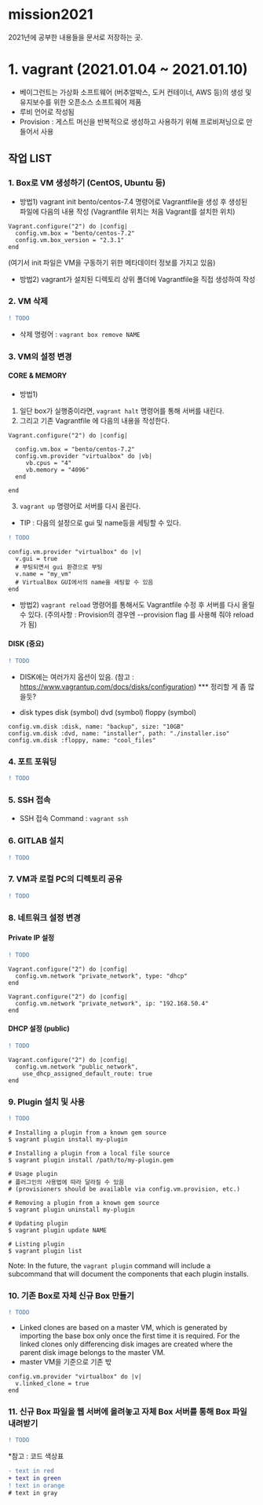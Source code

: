 # mission2021
2021년에 공부한 내용들을 문서로 저장하는 곳.
# 1. vagrant (2021.01.04 ~ 2021.01.10)
* 베이그런트는 가상화 소프트웨어 (버추얼박스, 도커 컨테이너, AWS 등)의 생성 및 유지보수를 위한 오픈소스 소프트웨어 제품
* 루비 언어로 작성됨
* Provision : 게스트 머신을 반복적으로 생성하고 사용하기 위해 프로비져닝으로 만들어서 사용

## 작업 LIST
### 1. Box로 VM 생성하기 (CentOS, Ubuntu 등)
* 방법1) vagrant init bento/centos-7.4 명령어로 Vagrantfile을 생성 후 생성된 파일에 다음의 내용 작성 (Vagrantfile 위치는 처음 Vagrant를 설치한 위치)
```
Vagrant.configure("2") do |config|
  config.vm.box = "bento/centos-7.2"
  config.vm.box_version = "2.3.1"
end
```
(여기서 init 파일은 VM을 구동하기 위한 메타데이터 정보를 가지고 있음)
* 방법2) vagrant가 설치된 디렉토리 상위 폴더에 Vagrantfile을 직접 생성하여 작성
### 2. VM 삭제
```diff
! TODO
```
* 삭제 명령어 : ```vagrant box remove NAME``` 
### 3. VM의 설정 변경
#### CORE & MEMORY 
* 방법1)
1. 일단 box가 실행중이라면, ```vagrant halt``` 명령어를 통해 서버를 내린다.
2. 그리고 기존 Vagrantfile 에 다음의 내용을 작성한다. 
```
Vagrant.configure("2") do |config|

  config.vm.box = "bento/centos-7.2"
  config.vm.provider "virtualbox" do |vb|
     vb.cpus = "4"
     vb.memory = "4096"
  end

end
```
3. ```vagrant up``` 명령어로 서버를 다시 올린다.

  + TIP : 다음의 설정으로 gui 및 name등을 세팅할 수 있다. 
```diff
! TODO
```
```
config.vm.provider "virtualbox" do |v|
  v.gui = true 
  # 부팅되면서 gui 환경으로 부팅
  v.name = "my_vm"
  # VirtualBox GUI에서의 name을 세팅할 수 있음
end 
```
* 방법2) ```vagrant reload``` 명령어를 통해서도 Vagrantfile 수정 후 서버를 다시 올릴 수 있다.
(주의사항 : Provision의 경우엔 --provision flag 를 사용해 줘야 reload가 됨)

#### DISK (중요)
```diff
! TODO
```
* DISK에는 여러가지 옵션이 있음. (참고 : https://www.vagrantup.com/docs/disks/configuration) *** 정리할 게 좀 많을듯?

* disk types
disk (symbol)
dvd (symbol)
floppy (symbol)

```
config.vm.disk :disk, name: "backup", size: "10GB"
config.vm.disk :dvd, name: "installer", path: "./installer.iso"
config.vm.disk :floppy, name: "cool_files"
```


### 4. 포트 포워딩
```diff
! TODO
```

### 5. SSH 접속
 * SSH 접속 Command : ```vagrant ssh``` 

### 6. GITLAB 설치
```diff
! TODO
```
### 7. VM과 로컬 PC의 디렉토리 공유
```diff
! TODO
```
### 8. 네트워크 설정 변경
#### Private IP 설정
```diff
! TODO
```
```
Vagrant.configure("2") do |config|
  config.vm.network "private_network", type: "dhcp"
end
```
```
Vagrant.configure("2") do |config|
  config.vm.network "private_network", ip: "192.168.50.4"
end
```
#### DHCP 설정 (public)
```diff
! TODO
```
```
Vagrant.configure("2") do |config|
  config.vm.network "public_network",
    use_dhcp_assigned_default_route: true
end
```
### 9. Plugin 설치 및 사용
```diff
! TODO
```
```
# Installing a plugin from a known gem source
$ vagrant plugin install my-plugin

# Installing a plugin from a local file source
$ vagrant plugin install /path/to/my-plugin.gem

# Usage plugin
# 플러그인의 사용법에 따라 달라질 수 있음
# (provisioners should be available via config.vm.provision, etc.)

# Removing a plugin from a known gem source
$ vagrant plugin uninstall my-plugin

# Updating plugin
$ vagrant plugin update NAME

# Listing plugin
$ vagrant plugin list
```

Note: In the future, the ```vagrant plugin``` command will include a subcommand that will document the components that each plugin installs.

### 10. 기존 Box로 자체 신규 Box 만들기
```diff
! TODO
```
* Linked clones are based on a master VM, which is generated by importing the base box only once the first time it is required. For the linked clones only differencing disk images are created where the parent disk image belongs to the master VM.
* master VM을 기준으로 기존 밗

```
config.vm.provider "virtualbox" do |v|
  v.linked_clone = true
end
```

### 11. 신규 Box 파일을 웹 서버에 올려놓고 자체 Box 서버를 통해 Box 파일 내려받기
```diff
! TODO
```

*참고 : 코드 색상표
```diff
- text in red
+ text in green
! text in orange
# text in gray
```
